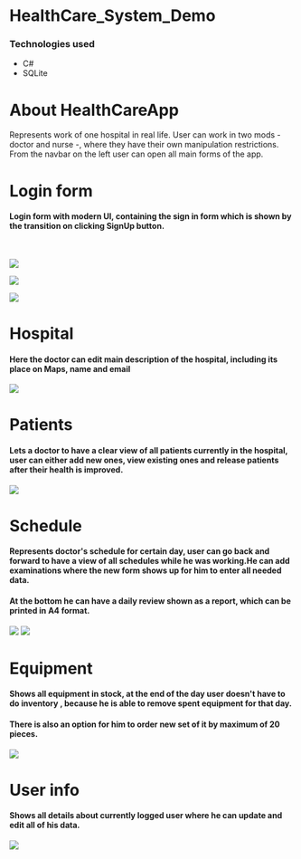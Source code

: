# HealthCare_System_Demo
 

### Technologies used

- C#
- SQLite




# About HealthCareApp

Represents work of one hospital in real life. User can work in two mods - doctor and nurse -, where they have their own manipulation restrictions.
From the navbar on the left user can open all main forms of the app.

# Login form

#### Login form with modern UI, containing the sign in form which  is shown by the transition on clicking SignUp button.
<br />

![](AppImages/slika1.png)

![](AppImages/slika2.png)

![](AppImages/slika3.png)

# Hospital 

#### Here the doctor can edit main description of the hospital, including its place on Maps, name and email
![](AppImages/slika4.png)

# Patients

#### Lets a doctor to have a clear view of all patients currently in the hospital, user can either add new ones, view existing ones and release patients after their health is improved.
![](AppImages/slika5.png)


# Schedule

#### Represents doctor's schedule for certain day, user can go back and forward to have a view of all schedules while he was working.He can add examinations where the new form shows up for him to enter all needed data.
#### At the bottom he can have a daily review shown as a report, which can be printed in A4 format.
![](AppImages/slika6.png)
![](AppImages/slika7.png)


# Equipment 

#### Shows all equipment in stock, at the end of the day user doesn't have to do inventory , because he is able to remove spent equipment for that day.
#### There is also an option for him to order new set of it by maximum of 20 pieces.
![](AppImages/slika8.png)

# User info

#### Shows all details about currently logged user where he can update and edit all of his data.

![](AppImages/slika9.png)
